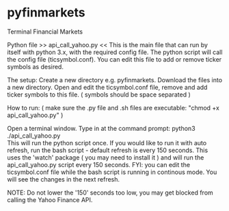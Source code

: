 # pyfinmarkets
Terminal Financial Markets 

Python file >>  api_call_yahoo.py  <<  This is the main file that can run by itself with python 3.x, with the required config file.  The python script will call the config file (ticsymbol.conf).   You can edit this file to add or remove ticker symbols as desired.

The setup:
Create a new directory e.g. pyfinmarkets.  Download the files into a new directory.
Open and edit the ticsymbol.conf file, remove and add ticker symbols to this file.  ( symbols should be space separated )

How to run:
( make sure the .py file and .sh files are executable:   "chmod +x api_call_yahoo.py" )

Open a terminal window.  Type in at the command prompt:  python3 ./api_call_yahoo.py  
This will run the python script once.  If you would like to run it with auto refresh, run the bash script - default refresh is every 150 seconds.  This uses the 'watch' package ( you may need to install it ) and will run the api_call_yahoo.py script every 150 seconds.
FYI:  you can edit the ticsymbol.conf file while the bash script is running in continous mode.  You will see the changes in the next refresh. 

 NOTE:  Do not lower the '150' seconds too low, you may get blocked from calling the Yahoo Finance API.

